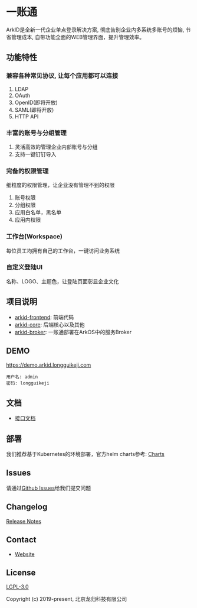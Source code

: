 # 一账通

ArkID是全新一代企业单点登录解决方案, 彻底告别企业内多系统多账号的烦恼, 节省管理成本, 自带功能全面的WEB管理界面，提升管理效率。

## 功能特性

### 兼容各种常见协议, 让每个应用都可以连接

1. LDAP
2. OAuth
3. OpenID(即将开放)
4. SAML(即将开放)
5. HTTP API

### 丰富的账号与分组管理

1. 灵活高效的管理企业内部账号与分组
2. 支持一键钉钉导入

### 完备的权限管理

细粒度的权限管理，让企业没有管理不到的权限

1. 账号权限
2. 分组权限
3. 应用白名单，黑名单
4. 应用内权限

### 工作台(Workspace)

每位员工均拥有自己的工作台，一键访问业务系统

### 自定义登陆UI

名称、LOGO、主题色，让登陆页面彰显企业文化

## 项目说明

- [arkid-frontend](https://github.com/longguikeji/arkid-frontend): 前端代码
- [arkid-core](https://github.com/longguikeji/arkid-core): 后端核心以及其他
- [arkid-broker](https://github.com/longguikeji/arkid-broker): 一账通部署在ArkOS中的服务Broker

## DEMO

https://demo.arkid.longguikeji.com

```
用户名: admin
密码: longguikeji
```

## 文档

- [接口文档](https://oneid1.docs.apiary.io/#)

## 部署

我们推荐基于Kubernetes的环境部署，官方helm charts参考: [Charts](https://github.com/longguikeji/arkid-charts)


## Issues

请通过[Github Issues](https://github.com/longguikeji/arkid-core/issues)给我们提交问题

## Changelog

[Release Notes](https://github.com/longguikeji/arkid-core/releases)


## Contact

- [Website](https://www.longguikeji.com)


## License

[LGPL-3.0](https://opensource.org/licenses/LGPL-3.0)

Copyright (c) 2019-present, 北京龙归科技有限公司
